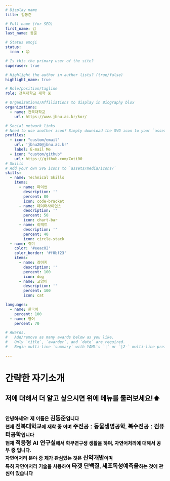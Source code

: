 ```yaml
---
# Display name
title: 김동준

# Full name (for SEO)
first_name: 김
last_name: 동준

# Status emoji
status:
  icon : 😊

# Is this the primary user of the site?
superuser: true

# Highlight the author in author lists? (true/false)
highlight_name: true

# Role/position/tagline
role: 전북대학교 재학 중

# Organizations/Affiliations to display in Biography blox
organizations:
  - name: 전북대학교
    url: https://www.jbnu.ac.kr/kor/

# Social network links
# Need to use another icon? Simply download the SVG icon to your `assets/media/icons/` folder.
profiles:
  - icon: "custom/email"
    url: 'jbnu20@jbnu.ac.kr'
    label: E-mail Me
  - icon: "custom/github"
    url: https://github.com/Coti00
# Skills
# Add your own SVG icons to `assets/media/icons/`
skills:
  - name: Technical Skills
    items:
      - name: 파이썬
        description: ''
        percent: 80
        icon: code-bracket
      - name: 데이터사이언스
        description: ''
        percent: 50
        icon: chart-bar
      - name: 리액트
        description: ''
        percent: 40
        icon: circle-stack
  - name: 취미
    color: '#eeac02'
    color_border: '#f0bf23'
    items:
      - name: 강아지
        description: ''
        percent: 100
        icon: dog
      - name: 고양이
        description: ''
        percent: 100
        icon: cat

languages:
  - name: 한국어
    percent: 100
  - name: 영어
    percent: 70

# Awards.
#   Add/remove as many awards below as you like.
#   Only `title`, `awarder`, and `date` are required.
#   Begin multi-line `summary` with YAML's `|` or `|2-` multi-line prefix and indent 2 spaces below.
 
---
```


<div>
  <h1 style="color: black;">간략한 자기소개</h1>
  <h2 style="color: black;">저에 대해서 더 알고 싶으시면 위에 메뉴를 둘러보세요!⬆️</h2>
  </br>
  <span style="color: black; font : bold 15px arial;">
  안녕하세요! 제 이름은 <b style="font-size:18px;">김동준</b>입니다  </br>
  현재 <b style="font-size:18px;">전북대학교</b>에 재학 중 이며 <b style="font-size:18px;">주전공 : 동물생명공학</b>, <b style="font-size:18px;">복수전공 : 컴퓨터공학</b>입니다  </br>
  현재 <b style="font-size:18px;">적응형 AI 연구실</b>에서 학부연구생 생활을 하며, 자연어처리에 대해서 공부 중 입니다.  </br>
  자연어처리 분야 중 제가 관심있는 것은 <b style="font-size:18px;">신약개발</b>이며</br>
  특히 자연어처리 기술을 사용하여 <b style="font-size:18px;">타겟 단백질</b>, <b style="font-size:18px;">세포독성예측을</b>하는 것에 관심이 있습니다
  </span>
</div>



